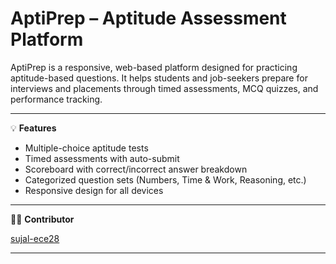 # AptiPrep – Aptitude Assessment Platform

AptiPrep is a responsive, web-based platform designed for practicing aptitude-based questions. It helps students and job-seekers prepare for interviews and placements through timed assessments, MCQ quizzes, and performance tracking.

---

💡 **Features**

- Multiple-choice aptitude tests  
- Timed assessments with auto-submit  
- Scoreboard with correct/incorrect answer breakdown  
- Categorized question sets (Numbers, Time & Work, Reasoning, etc.)  
- Responsive design for all devices  

---

👨‍💻 **Contributor**

[sujal-ece28](https://github.com/sujal-ece28)

---
